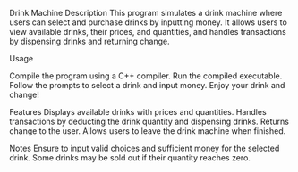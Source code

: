 Drink Machine
Description
This program simulates a drink machine where users can select and purchase drinks by inputting money. It allows users to view available drinks, their prices, and quantities, and handles transactions by dispensing drinks and returning change.

Usage

Compile the program using a C++ compiler.
Run the compiled executable.
Follow the prompts to select a drink and input money.
Enjoy your drink and change!

Features
Displays available drinks with prices and quantities.
Handles transactions by deducting the drink quantity and dispensing drinks.
Returns change to the user.
Allows users to leave the drink machine when finished.

Notes
Ensure to input valid choices and sufficient money for the selected drink.
Some drinks may be sold out if their quantity reaches zero.
